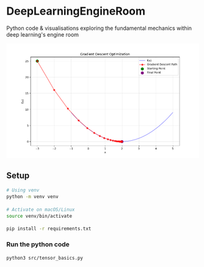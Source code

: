 # DeepLearningEngineRoom
Python code &amp; visualisations exploring the fundamental mechanics within deep learning's engine room

![Gradient Descent](./gradient_descent.png)

## Setup

```bash
# Using venv
python -m venv venv

# Activate on macOS/Linux
source venv/bin/activate

pip install -r requirements.txt

```

### Run the python code 

```bash
python3 src/tensor_basics.py
```
